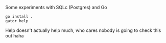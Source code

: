 Some experiments with SQLc (Postgres) and Go

```
go install .
gator help
```

Help doesn't actually help much, who cares nobody is going to check this out haha
